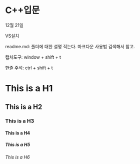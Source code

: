 # C++입문
12월 21일 

VS설치

readme.md: 폴더에 대한 설명 적는다. 마크다운 사용법 검색해서 참고.

캡처도구: window + shift + t

한줄 주석: ctrl + shift + t

# This is a H1
## This is a H2
### This is a H3
#### This is a H4
##### This is a H5
###### This is a H6
